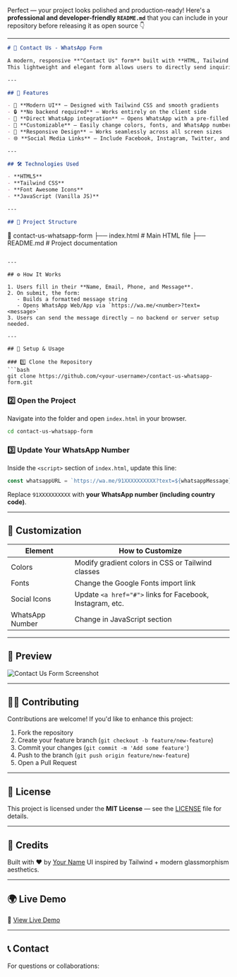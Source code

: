 Perfect — your project looks polished and production-ready! Here's a **professional and developer-friendly `README.md`** that you can include in your repository before releasing it as open source 👇

---

```markdown
# 💬 Contact Us - WhatsApp Form

A modern, responsive **"Contact Us" form** built with **HTML, Tailwind CSS, and Font Awesome**, integrated with **WhatsApp messaging**.  
This lightweight and elegant form allows users to directly send inquiries via WhatsApp — perfect for freelancers, small businesses, or agencies.

---

## 🚀 Features

- 🌈 **Modern UI** — Designed with Tailwind CSS and smooth gradients  
- 🔒 **No backend required** — Works entirely on the client side  
- 💬 **Direct WhatsApp integration** — Opens WhatsApp with a pre-filled message  
- 🎨 **Customizable** — Easily change colors, fonts, and WhatsApp number  
- 📱 **Responsive Design** — Works seamlessly across all screen sizes  
- 🌐 **Social Media Links** — Include Facebook, Instagram, Twitter, and YouTube  

---

## 🛠️ Technologies Used

- **HTML5**
- **Tailwind CSS**
- **Font Awesome Icons**
- **JavaScript (Vanilla JS)**

---

## 📂 Project Structure

```

📁 contact-us-whatsapp-form
├── index.html        # Main HTML file
├── README.md         # Project documentation

````

---

## ⚙️ How It Works

1. Users fill in their **Name, Email, Phone, and Message**.  
2. On submit, the form:
   - Builds a formatted message string
   - Opens WhatsApp Web/App via `https://wa.me/<number>?text=<message>`
3. Users can send the message directly — no backend or server setup needed.

---

## 🔧 Setup & Usage

### 1️⃣ Clone the Repository
```bash
git clone https://github.com/<your-username>/contact-us-whatsapp-form.git
````

### 2️⃣ Open the Project

Navigate into the folder and open `index.html` in your browser.

```bash
cd contact-us-whatsapp-form
```

### 3️⃣ Update Your WhatsApp Number

Inside the `<script>` section of `index.html`, update this line:

```js
const whatsappURL = `https://wa.me/91XXXXXXXXXX?text=${whatsappMessage}`;
```

Replace `91XXXXXXXXXX` with **your WhatsApp number (including country code)**.

---

## 🎨 Customization

| Element         | How to Customize                                          |
| --------------- | --------------------------------------------------------- |
| Colors          | Modify gradient colors in CSS or Tailwind classes         |
| Fonts           | Change the Google Fonts import link                       |
| Social Icons    | Update `<a href="#">` links for Facebook, Instagram, etc. |
| WhatsApp Number | Change in JavaScript section                              |

---

## 📸 Preview

![Contact Us Form Screenshot](https://user-images.githubusercontent.com/example-preview-image.png)

---

## 🧑‍💻 Contributing

Contributions are welcome!
If you'd like to enhance this project:

1. Fork the repository
2. Create your feature branch (`git checkout -b feature/new-feature`)
3. Commit your changes (`git commit -m 'Add some feature'`)
4. Push to the branch (`git push origin feature/new-feature`)
5. Open a Pull Request

---

## 🪪 License

This project is licensed under the **MIT License** — see the [LICENSE](LICENSE) file for details.

---

## 💚 Credits

Built with ❤️ by [Your Name](https://github.com/<your-username>)
UI inspired by Tailwind + modern glassmorphism aesthetics.

---

## 🌍 Live Demo

🔗 [View Live Demo](https://your-live-demo-link.com)

---

## 📞 Contact

For questions or collaborations:
